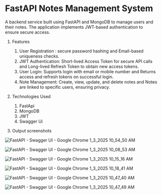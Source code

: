 # FastAPI Notes Management System
A backend service built using FastAPI and MongoDB to manage users and their notes. The application implements JWT-based authentication to ensure secure access.

1. Features
   1. User Registration
       : secure password hashing
      and Email-based uniqueness checks.
   2. JWT Authentication:
       Short-lived Access Token for secure API calls and 
       Long-lived Refresh Token to obtain new access tokens.
   3. User Login: Supports login with email or mobile number and Returns access and refresh tokens on successful login.
   4. Note Management: Create, view, update, and delete notes and Notes are linked to specific users, ensuring privacy.

2. Technologies Used
   1. FastApi
   2. MongoDB
   3. JWT
   4. Swagger Ui

3. Output screenshots
   
![FastAPI - Swagger UI - Google Chrome 1_3_2025 10_54_50 AM](https://github.com/user-attachments/assets/bc434d8e-4318-4665-b7b3-ae6575f3b759)


![FastAPI - Swagger UI - Google Chrome 1_3_2025 10_08_53 AM](https://github.com/user-attachments/assets/d185f6b5-152f-40fc-ab0d-167cdaa1c13e)


![FastAPI - Swagger UI - Google Chrome 1_3_2025 10_15_16 AM](https://github.com/user-attachments/assets/c0a2dc37-7897-466a-aa4b-9d05cff9e90f)


![FastAPI - Swagger UI - Google Chrome 1_3_2025 10_18_41 AM](https://github.com/user-attachments/assets/3ed6fc6f-af84-4dca-a40d-f4d0adf4eb20)


![FastAPI - Swagger UI - Google Chrome 1_3_2025 10_47_40 AM](https://github.com/user-attachments/assets/804673f5-e652-4d6c-9a3f-f74984cb93ae)


![FastAPI - Swagger UI - Google Chrome 1_3_2025 10_47_49 AM](https://github.com/user-attachments/assets/6a75b379-7dc8-43f0-b469-b7a69dda818e)
